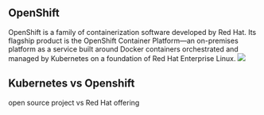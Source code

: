 ## OpenShift
OpenShift is a family of containerization software developed by Red Hat. Its flagship product is the OpenShift Container Platform—an on-premises platform as a service built around Docker containers orchestrated and managed by Kubernetes on a foundation of Red Hat Enterprise Linux.
<img src='./CI:CD.png' />
## Kubernetes vs Openshift
open source project vs Red Hat offering



